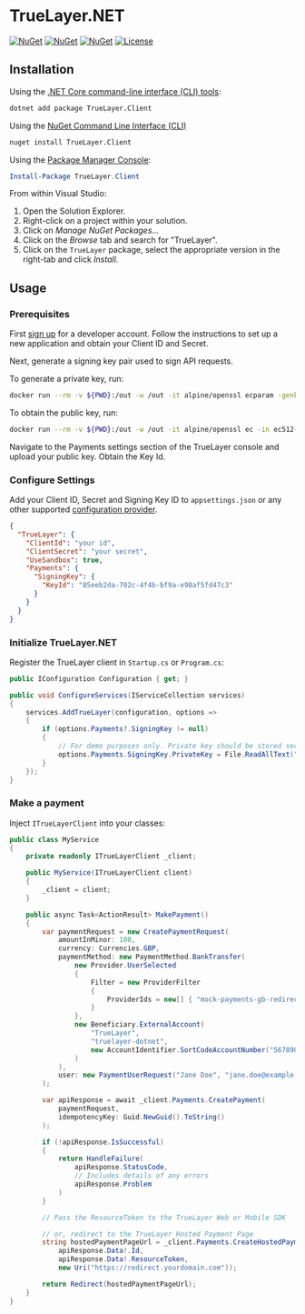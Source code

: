 # TrueLayer.NET

[![NuGet](https://img.shields.io/nuget/v/TrueLayer.Client.svg)](https://www.nuget.org/packages/TrueLayer.Client)
[![NuGet](https://img.shields.io/nuget/vpre/TrueLayer.Client?label=Pre-release)](https://www.nuget.org/packages/TrueLayer.Client)
[![NuGet](https://img.shields.io/nuget/dt/TrueLayer.Client.svg)](https://www.nuget.org/packages/TrueLayer.Client)
[![License](https://img.shields.io/:license-mit-blue.svg)](https://truelayer.mit-license.org/)

## Installation

Using the [.NET Core command-line interface (CLI) tools](https://docs.microsoft.com/en-us/dotnet/core/tools/):

```sh
dotnet add package TrueLayer.Client
```

Using the [NuGet Command Line Interface (CLI)](https://docs.microsoft.com/en-us/nuget/tools/nuget-exe-cli-reference)

```sh
nuget install TrueLayer.Client
```

Using the [Package Manager Console](https://docs.microsoft.com/en-us/nuget/tools/package-manager-console):

```powershell
Install-Package TrueLayer.Client
```

From within Visual Studio:

1. Open the Solution Explorer.
2. Right-click on a project within your solution.
3. Click on *Manage NuGet Packages...*
4. Click on the *Browse* tab and search for "TrueLayer".
5. Click on the `TrueLayer` package, select the appropriate version in the
   right-tab and click *Install*.

## Usage

### Prerequisites

First [sign up](https://console.truelayer.com/) for a developer account. Follow the instructions to set up a new application and obtain your Client ID and Secret.

Next, generate a signing key pair used to sign API requests.

To generate a private key, run:

```sh
docker run --rm -v ${PWD}:/out -w /out -it alpine/openssl ecparam -genkey -name secp521r1 -noout -out ec512-private-key.pem
```

To obtain the public key, run:

```sh
docker run --rm -v ${PWD}:/out -w /out -it alpine/openssl ec -in ec512-private-key.pem -pubout -out ec512-public-key.pem
```

Navigate to the Payments settings section of the TrueLayer console and upload your public key. Obtain the Key Id.

### Configure Settings

Add your Client ID, Secret and Signing Key ID to `appsettings.json` or any other supported [configuration provider](https://docs.microsoft.com/en-us/dotnet/core/extensions/configuration).


```json
{
  "TrueLayer": {
    "ClientId": "your id",
    "ClientSecret": "your secret",
    "UseSandbox": true,
    "Payments": {
      "SigningKey": {
        "KeyId": "85eeb2da-702c-4f4b-bf9a-e98af5fd47c3"
      }
    }
  }
}
```

### Initialize TrueLayer.NET

Register the TrueLayer client in `Startup.cs` or `Program.cs`:

```c#
public IConfiguration Configuration { get; }

public void ConfigureServices(IServiceCollection services)
{
    services.AddTrueLayer(configuration, options =>
    {
        if (options.Payments?.SigningKey != null)
        {
            // For demo purposes only. Private key should be stored securely
            options.Payments.SigningKey.PrivateKey = File.ReadAllText("ec512-private-key.pem");
        }
    });
}
```

### Make a payment

Inject `ITrueLayerClient` into your classes:

```c#
public class MyService
{
    private readonly ITrueLayerClient _client;

    public MyService(ITrueLayerClient client)
    {
        _client = client;
    }

    public async Task<ActionResult> MakePayment()
    {
        var paymentRequest = new CreatePaymentRequest(
            amountInMinor: 100,
            currency: Currencies.GBP,
            paymentMethod: new PaymentMethod.BankTransfer(
                new Provider.UserSelected
                {
                    Filter = new ProviderFilter
                    {
                        ProviderIds = new[] { "mock-payments-gb-redirect" }
                    }
                },
                new Beneficiary.ExternalAccount(
                    "TrueLayer",
                    "truelayer-dotnet",
                    new AccountIdentifier.SortCodeAccountNumber("567890", "12345678")
                )
            ),
            user: new PaymentUserRequest("Jane Doe", "jane.doe@example.com", "0123456789")
        );

        var apiResponse = await _client.Payments.CreatePayment(
            paymentRequest,
            idempotencyKey: Guid.NewGuid().ToString()
        );

        if (!apiResponse.IsSuccessful)
        {
            return HandleFailure(
                apiResponse.StatusCode,
                // Includes details of any errors
                apiResponse.Problem
            )
        }

        // Pass the ResourceToken to the TrueLayer Web or Mobile SDK

        // or, redirect to the TrueLayer Hosted Payment Page
        string hostedPaymentPageUrl = _client.Payments.CreateHostedPaymentPageLink(
            apiResponse.Data!.Id,
            apiResponse.Data!.ResourceToken,
            new Uri("https://redirect.yourdomain.com"));

        return Redirect(hostedPaymentPageUrl);
    }
}
```
